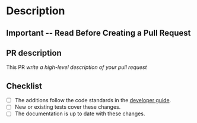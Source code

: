 # Description

## Important -- Read Before Creating a Pull Request

## PR description

This PR _write a high-level description of your pull request_

## Checklist

- [ ] The additions follow the code standards in the [developer guide](pando-rt/docs/developer.md).
- [ ] New or existing tests cover these changes.
- [ ] The documentation is up to date with these changes.
